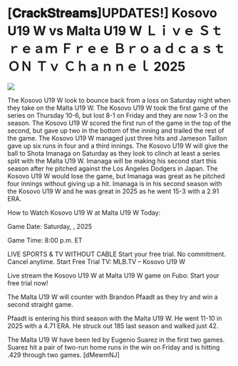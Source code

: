 # [𝐂𝐫𝐚𝐜𝐤𝐒𝐭𝐫𝐞𝐚𝐦𝐬]UPDATES!] Kosovo U19 W vs Malta U19 W Ｌｉｖｅ Ｓｔｒｅａｍ Ｆｒｅｅ Ｂｒｏａｄｃａｓｔ ＯＮ Ｔｖ Ｃｈａｎｎｅｌ  2025  
  
  
[![](https://i.imgur.com/qSNzIqt.png)](https://movie.rssnews.media/PqoHYDKH.php)  
  
The Kosovo U19 W look to bounce back from a loss on Saturday night when they take on the Malta U19 W. The Kosovo U19 W took the first game of the series on Thursday 10-6, but lost 8-1 on Friday and they are now 1-3 on the season. The Kosovo U19 W scored the first run of the game in the top of the second, but gave up two in the bottom of the inning and trailed the rest of the game. The Kosovo U19 W managed just three hits and Jameson Taillon gave up six runs in four and a third innings. The Kosovo U19 W will give the ball to Shota Imanaga on Saturday as they look to clinch at least a series split with the Malta U19 W. Imanaga will be making his second start this season after he pitched against the Los Angeles Dodgers in Japan. The Kosovo U19 W would lose the game, but Imanaga was great as he pitched four innings without giving up a hit. Imanaga is in his second season with the Kosovo U19 W and he was great in 2025 as he went 15-3 with a 2.91 ERA.

How to Watch Kosovo U19 W at Malta U19 W Today:

Game Date: Saturday, , 2025

Game Time: 8:00 p.m. ET

LIVE SPORTS & TV WITHOUT CABLE
Start your free trial. No commitment. Cancel anytime.
Start Free Trial
TV: MLB.TV – Kosovo U19 W

Live stream the Kosovo U19 W at Malta U19 W game on Fubo: Start your free trial now!

The Malta U19 W will counter with Brandon Pfaadt as they try and win a second straight game.

Pfaadt is entering his third season with the Malta U19 W. He went 11-10 in 2025 with a 4.71 ERA. He struck out 185 last season and walked just 42.

The Malta U19 W have been led by Eugenio Suarez in the first two games. Suarez hit a pair of two-run home runs in the win on Friday and is hitting .429 through two games. [dMewmNJ]